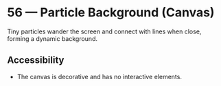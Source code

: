 # 56 — Particle Background (Canvas)

Tiny particles wander the screen and connect with lines when close, forming a dynamic background.

## Accessibility
- The canvas is decorative and has no interactive elements.
